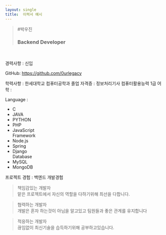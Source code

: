 ```yaml
---
layout: single
title:  이력서 예시
---
```


>#박우진
>### Backend Developer

<br>

경력사항 : 신입

GitHub: https://github.com/0urlegacy

학력사항 : 한세대학교 컴퓨터공학과 졸업
자격증 : 정보처리기사 컴퓨터활용능력 1급
어학 : 

Language :
* C
* JAVA
* PYTHON
* PHP
* JavaScript <br>
Framework
* Node.js
* Spring
* Django <br>
Database
* MySQL
* MongoDB <br>

프로젝트 경험 : 
백엔드 개발경험 <br>

> 책임감있는 개발자 <br>
맡은 프로젝트에서 자신의 역할을 다하기위해 최선을 다합니다.

> 협력하는 개발자 <br>
개발은 혼자 하는것이 아님을 알고있고 팀원들과 좋은 관계를 유지합니다

>적응하는 개발자 <br>
끊임없이 최신기술을 습득하기위해 공부하고있습니다.
